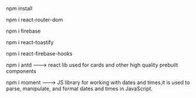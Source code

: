 npm install

npm i react-router-dom

npm i firebase

npm i react-toastify

npm i react-firebase-hooks

npm i antd ---> react lib used for cards and other high quality prebuilt components

npm i moment ---> JS library for working with dates and times,it is used to parse, manipulate, and format dates and times in JavaScript.
